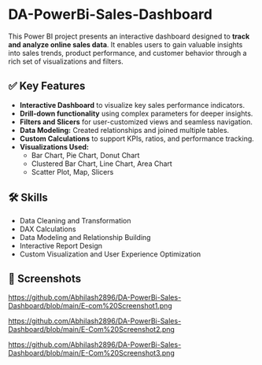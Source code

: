 # DA-PowerBi-Sales-Dashboard

This Power BI project presents an interactive dashboard designed to **track and analyze online sales data**. It enables users to gain valuable insights into sales trends, product performance, and customer behavior through a rich set of visualizations and filters.

## ✅ Key Features

-  **Interactive Dashboard** to visualize key sales performance indicators.
-  **Drill-down functionality** using complex parameters for deeper insights.
-  **Filters and Slicers** for user-customized views and seamless navigation.
-  **Data Modeling:** Created relationships and joined multiple tables.
-  **Custom Calculations** to support KPIs, ratios, and performance tracking.
-  **Visualizations Used:**
    - Bar Chart, Pie Chart, Donut Chart  
    - Clustered Bar Chart, Line Chart, Area Chart  
    - Scatter Plot, Map, Slicers
 
  ## 🛠️ Skills

- Data Cleaning and Transformation  
- DAX Calculations  
- Data Modeling and Relationship Building  
- Interactive Report Design  
- Custom Visualization and User Experience Optimization  


## 📸 Screenshots
https://github.com/Abhilash2896/DA-PowerBi-Sales-Dashboard/blob/main/E-com%20Screenshot1.png

https://github.com/Abhilash2896/DA-PowerBi-Sales-Dashboard/blob/main/E-Com%20Screenshot2.png

https://github.com/Abhilash2896/DA-PowerBi-Sales-Dashboard/blob/main/E-Com%20Screenshot3.png
